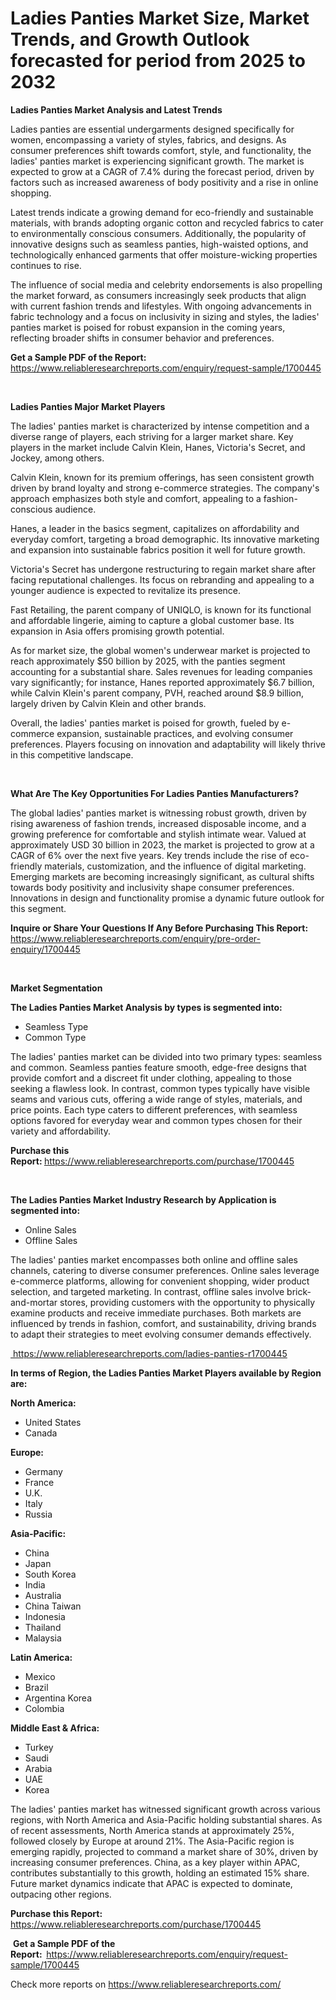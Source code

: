 <p><h1>Ladies Panties Market Size, Market Trends, and Growth Outlook forecasted for period from 2025 to 2032</h1></p><p><strong>Ladies Panties Market Analysis and Latest Trends</strong></p>
<p><p>Ladies panties are essential undergarments designed specifically for women, encompassing a variety of styles, fabrics, and designs. As consumer preferences shift towards comfort, style, and functionality, the ladies' panties market is experiencing significant growth. The market is expected to grow at a CAGR of 7.4% during the forecast period, driven by factors such as increased awareness of body positivity and a rise in online shopping. </p><p>Latest trends indicate a growing demand for eco-friendly and sustainable materials, with brands adopting organic cotton and recycled fabrics to cater to environmentally conscious consumers. Additionally, the popularity of innovative designs such as seamless panties, high-waisted options, and technologically enhanced garments that offer moisture-wicking properties continues to rise. </p><p>The influence of social media and celebrity endorsements is also propelling the market forward, as consumers increasingly seek products that align with current fashion trends and lifestyles. With ongoing advancements in fabric technology and a focus on inclusivity in sizing and styles, the ladies' panties market is poised for robust expansion in the coming years, reflecting broader shifts in consumer behavior and preferences.</p></p>
<p><strong>Get a Sample PDF of the Report:&nbsp;</strong> <a href="https://www.reliableresearchreports.com/enquiry/request-sample/1700445?utm_campaign=2109&utm_medium=2&utm_source=Github&utm_content=ia&utm_term=06022025&utm_id=ladies-panties">https://www.reliableresearchreports.com/enquiry/request-sample/1700445</a></p>
<p>&nbsp;</p>
<p><strong>Ladies Panties Major Market Players</strong></p>
<p><p>The ladies' panties market is characterized by intense competition and a diverse range of players, each striving for a larger market share. Key players in the market include Calvin Klein, Hanes, Victoria's Secret, and Jockey, among others. </p><p>Calvin Klein, known for its premium offerings, has seen consistent growth driven by brand loyalty and strong e-commerce strategies. The company's approach emphasizes both style and comfort, appealing to a fashion-conscious audience. </p><p>Hanes, a leader in the basics segment, capitalizes on affordability and everyday comfort, targeting a broad demographic. Its innovative marketing and expansion into sustainable fabrics position it well for future growth.</p><p>Victoria's Secret has undergone restructuring to regain market share after facing reputational challenges. Its focus on rebranding and appealing to a younger audience is expected to revitalize its presence.</p><p>Fast Retailing, the parent company of UNIQLO, is known for its functional and affordable lingerie, aiming to capture a global customer base. Its expansion in Asia offers promising growth potential.</p><p>As for market size, the global women's underwear market is projected to reach approximately $50 billion by 2025, with the panties segment accounting for a substantial share. Sales revenues for leading companies vary significantly; for instance, Hanes reported approximately $6.7 billion, while Calvin Klein's parent company, PVH, reached around $8.9 billion, largely driven by Calvin Klein and other brands.</p><p>Overall, the ladies' panties market is poised for growth, fueled by e-commerce expansion, sustainable practices, and evolving consumer preferences. Players focusing on innovation and adaptability will likely thrive in this competitive landscape.</p></p>
<p>&nbsp;</p>
<p><strong>What Are The Key Opportunities For Ladies Panties Manufacturers?</strong></p>
<p><p>The global ladies' panties market is witnessing robust growth, driven by rising awareness of fashion trends, increased disposable income, and a growing preference for comfortable and stylish intimate wear. Valued at approximately USD 30 billion in 2023, the market is projected to grow at a CAGR of 6% over the next five years. Key trends include the rise of eco-friendly materials, customization, and the influence of digital marketing. Emerging markets are becoming increasingly significant, as cultural shifts towards body positivity and inclusivity shape consumer preferences. Innovations in design and functionality promise a dynamic future outlook for this segment.</p></p>
<p><strong>Inquire or Share Your Questions If Any Before Purchasing This Report:</strong> <a href="https://www.reliableresearchreports.com/enquiry/pre-order-enquiry/1700445?utm_campaign=2109&utm_medium=2&utm_source=Github&utm_content=ia&utm_term=06022025&utm_id=ladies-panties">https://www.reliableresearchreports.com/enquiry/pre-order-enquiry/1700445</a></p>
<p>&nbsp;</p>
<p><strong>Market Segmentation</strong></p>
<p><strong>The Ladies Panties Market Analysis by types is segmented into:</strong></p>
<p><ul><li>Seamless Type</li><li>Common Type</li></ul></p>
<p><p>The ladies' panties market can be divided into two primary types: seamless and common. Seamless panties feature smooth, edge-free designs that provide comfort and a discreet fit under clothing, appealing to those seeking a flawless look. In contrast, common types typically have visible seams and various cuts, offering a wide range of styles, materials, and price points. Each type caters to different preferences, with seamless options favored for everyday wear and common types chosen for their variety and affordability.</p></p>
<p><strong>Purchase this Report:&nbsp;</strong><a href="https://www.reliableresearchreports.com/purchase/1700445?utm_campaign=2109&utm_medium=2&utm_source=Github&utm_content=ia&utm_term=06022025&utm_id=ladies-panties">https://www.reliableresearchreports.com/purchase/1700445</a></p>
<p>&nbsp;</p>
<p><strong>The Ladies Panties Market Industry Research by Application is segmented into:</strong></p>
<p><ul><li>Online Sales</li><li>Offline Sales</li></ul></p>
<p><p>The ladies' panties market encompasses both online and offline sales channels, catering to diverse consumer preferences. Online sales leverage e-commerce platforms, allowing for convenient shopping, wider product selection, and targeted marketing. In contrast, offline sales involve brick-and-mortar stores, providing customers with the opportunity to physically examine products and receive immediate purchases. Both markets are influenced by trends in fashion, comfort, and sustainability, driving brands to adapt their strategies to meet evolving consumer demands effectively.</p></p>
<p><a href="https://www.reliableresearchreports.com/ladies-panties-r1700445?utm_campaign=2109&utm_medium=2&utm_source=Github&utm_content=ia&utm_term=06022025&utm_id=ladies-panties">&nbsp;https://www.reliableresearchreports.com/ladies-panties-r1700445</a></p>
<p><strong>In terms of Region, the Ladies Panties Market Players available by Region are:</strong></p>
<p>
    <p> <strong> North America: </strong>
        <ul>
            <li>United States</li>
            <li>Canada</li>
        </ul>
        </p> 
    <p> <strong> Europe: </strong>
        <ul>
            <li>Germany</li>
            <li>France</li>
            <li>U.K.</li>
            <li>Italy</li>
            <li>Russia</li>
        </ul>
        </p> 
    <p> <strong> Asia-Pacific: </strong>
        <ul>
            <li>China</li>
            <li>Japan</li>
            <li>South Korea</li>
            <li>India</li>
            <li>Australia</li>
            <li>China Taiwan</li>
            <li>Indonesia</li>
            <li>Thailand</li>
            <li>Malaysia</li>
        </ul>
        </p> 
    <p> <strong> Latin America: </strong>
        <ul>
            <li>Mexico</li>
            <li>Brazil</li>
            <li>Argentina Korea</li>
            <li>Colombia</li>
        </ul>
        </p> 
    <p> <strong> Middle East & Africa: </strong>
        <ul>
            <li>Turkey</li>
            <li>Saudi</li>
            <li>Arabia</li>
            <li>UAE</li>
            <li>Korea</li>
        </ul>
    </p>
    </p>
<p><p>The ladies' panties market has witnessed significant growth across various regions, with North America and Asia-Pacific holding substantial shares. As of recent assessments, North America stands at approximately 25%, followed closely by Europe at around 21%. The Asia-Pacific region is emerging rapidly, projected to command a market share of 30%, driven by increasing consumer preferences. China, as a key player within APAC, contributes substantially to this growth, holding an estimated 15% share. Future market dynamics indicate that APAC is expected to dominate, outpacing other regions.</p></p>
<p><strong>Purchase this Report: </strong><a href="https://www.reliableresearchreports.com/purchase/1700445?utm_campaign=2109&utm_medium=2&utm_source=Github&utm_content=ia&utm_term=06022025&utm_id=ladies-panties">https://www.reliableresearchreports.com/purchase/1700445</a></p>
<p>&nbsp;<strong>Get a Sample PDF of the Report:&nbsp;&nbsp;</strong><a href="https://www.reliableresearchreports.com/enquiry/request-sample/1700445?utm_campaign=2109&utm_medium=2&utm_source=Github&utm_content=ia&utm_term=06022025&utm_id=ladies-panties">https://www.reliableresearchreports.com/enquiry/request-sample/1700445</a></p>
<p><strong></strong></p>
<p>Check more reports on <a href="https://www.reliableresearchreports.com/?utm_campaign=2109&utm_medium=2&utm_source=Github&utm_content=ia&utm_term=06022025&utm_id=ladies-panties">https://www.reliableresearchreports.com/</a></p>